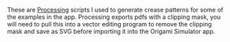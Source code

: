 These are <a href="https://processing.org/" target="_blank">Processing</a> scripts I used to generate crease patterns 
for some of the examples in the app.  Processing exports pdfs with a 
clipping mask, you will need to pull this into a vector editing program to remove
the clipping mask and save as SVG before importing it into the Origami Simulator app.